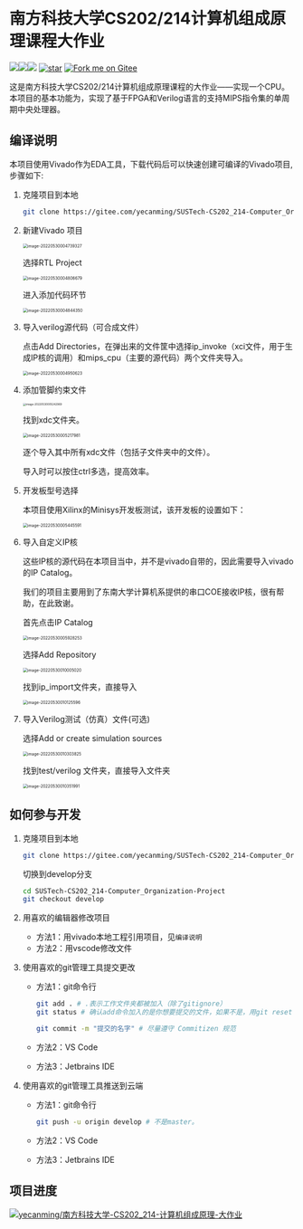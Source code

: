 # 南方科技大学CS202/214计算机组成原理课程大作业

[![](https://img.shields.io/badge/%E4%B8%AD%E6%96%87-English-green.svg)](README_en.md)[![](https://img.shields.io/badge/License-MulanPSL%202.0-green.svg)](LICENSE)[![](https://img.shields.io/badge/Q群-讨论-green.svg?logo=tencentqq)](https://jq.qq.com/?_wv=1027&k=d02UjNgH)
[![star](https://gitee.com/yecanming/SUSTech-CS202_214-Computer_Organization-Project/badge/star.svg?theme=dark)](https://gitee.com/yecanming/SUSTech-CS202_214-Computer_Organization-Project/stargazers)
[![Fork me on Gitee](https://gitee.com/yecanming/SUSTech-CS202_214-Computer_Organization-Project/widgets/widget_3.svg)](https://gitee.com/yecanming/SUSTech-CS202_214-Computer_Organization-Project)

这是南方科技大学CS202/214计算机组成原理课程的大作业——实现一个CPU。
本项目的基本功能为，实现了基于FPGA和Verilog语言的支持MIPS指令集的单周期中央处理器。

## 编译说明

本项目使用Vivado作为EDA工具，下载代码后可以快速创建可编译的Vivado项目, 步骤如下:

1. 克隆项目到本地

   ```bash
   git clone https://gitee.com/yecanming/SUSTech-CS202_214-Computer_Organization-Project.git
   ```

2. 新建Vivado 项目

   <img src="README.assets/image-20220530004739327.png" alt="image-20220530004739327" style="zoom:50%;" />

   选择RTL Project

   <img src="README.assets/image-20220530004806679.png" alt="image-20220530004806679" style="zoom: 50%;" />

   进入添加代码环节

   <img src="README.assets/image-20220530004844350.png" alt="image-20220530004844350" style="zoom:50%;" />

3. 导入verilog源代码（可合成文件）

   点击Add Directories，在弹出来的文件筐中选择ip_invoke（xci文件，用于生成IP核的调用）和mips_cpu（主要的源代码）两个文件夹导入。

   <img src="README.assets/image-20220530004950623.png" alt="image-20220530004950623" style="zoom:50%;" />

4. 添加管脚约束文件

   <img src="README.assets/image-20220530005242969.png" alt="image-20220530005242969" style="zoom:33%;" />

   找到xdc文件夹。

   <img src="README.assets/image-20220530005217981.png" alt="image-20220530005217981" style="zoom:50%;" />

   逐个导入其中所有xdc文件（包括子文件夹中的文件）。

   导入时可以按住ctrl多选，提高效率。

5. 开发板型号选择

   本项目使用Xilinx的Minisys开发板测试，该开发板的设置如下：

   <img src="README.assets/image-20220530005445591.png" alt="image-20220530005445591" style="zoom: 50%;" />

6. 导入自定义IP核

   这些IP核的源代码在本项目当中，并不是vivado自带的，因此需要导入vivado的IP Catalog。

   我们的项目主要用到了东南大学计算机系提供的串口COE接收IP核，很有帮助，在此致谢。

   首先点击IP Catalog

   <img src="README.assets/image-20220530005928253.png" alt="image-20220530005928253" style="zoom:50%;" />

   选择Add Repository

   <img src="README.assets/image-20220530010005020.png" alt="image-20220530010005020" style="zoom:50%;" />

   找到ip_import文件夹，直接导入

   <img src="README.assets/image-20220530010125596.png" alt="image-20220530010125596" style="zoom:50%;" />

7. 导入Verilog测试（仿真）文件(可选)

   选择Add or create simulation sources

   <img src="README.assets/image-20220530010303825.png" alt="image-20220530010303825" style="zoom:50%;" />

   找到test/verilog 文件夹，直接导入文件夹

   <img src="README.assets/image-20220530010351991.png" alt="image-20220530010351991" style="zoom:50%;" />

   

## 如何参与开发

1. 克隆项目到本地

   ```bash
   git clone https://gitee.com/yecanming/SUSTech-CS202_214-Computer_Organization-Project.git
   ```

   切换到develop分支

   ```bash
   cd SUSTech-CS202_214-Computer_Organization-Project
   git checkout develop

2. 用喜欢的编辑器修改项目

   - 方法1：用vivado本地工程引用项目，见`编译说明`
   - 方法2：用vscode修改文件

3. 使用喜欢的git管理工具提交更改

   - 方法1：git命令行

     ```bash
     git add . # .表示工作文件夹都被加入（除了gitignore）
     git status # 确认add命令加入的是你想要提交的文件，如果不是，用git reset --soft HEAD^取消git add
     ```

     ```bash
     git commit -m "提交的名字" # 尽量遵守 Commitizen 规范
     ```

   - 方法2：VS Code

   - 方法3：Jetbrains IDE

4. 使用喜欢的git管理工具推送到云端

   - 方法1：git命令行

     ```bash
     git push -u origin develop # 不是master。
     ```

   - 方法2：VS Code

   - 方法3：Jetbrains IDE

## 项目进度

[![yecanming/南方科技大学-CS202_214-计算机组成原理-大作业](https://gitee.com/yecanming/SUSTech-CS202_214-Computer_Organization-Project/widgets/widget_card.svg?colors=4183c4,ffffff,ffffff,e3e9ed,666666,9b9b9b)](https://gitee.com/yecanming/SUSTech-CS202_214-Computer_Organization-Project)